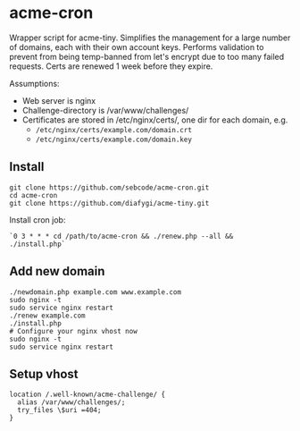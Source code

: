 # acme-cron

Wrapper script for acme-tiny. Simplifies the management for a large number of
domains, each with their own account keys. Performs validation to prevent from
being temp-banned from let's encrypt due to too many failed requests.  Certs
are renewed 1 week before they expire.

Assumptions:

 * Web server is nginx
 * Challenge-directory is /var/www/challenges/
 * Certificates are stored in /etc/nginx/certs/, one dir for each domain, e.g.
   * `/etc/nginx/certs/example.com/domain.crt`
   * `/etc/nginx/certs/example.com/domain.key`

## Install

    git clone https://github.com/sebcode/acme-cron.git
    cd acme-cron
    git clone https://github.com/diafygi/acme-tiny.git

Install cron job:

    `0 3 * * * cd /path/to/acme-cron && ./renew.php --all && ./install.php`

## Add new domain

    ./newdomain.php example.com www.example.com
    sudo nginx -t
    sudo service nginx restart
    ./renew example.com
    ./install.php
    # Configure your nginx vhost now
    sudo nginx -t
    sudo service nginx restart

## Setup vhost

    location /.well-known/acme-challenge/ {
      alias /var/www/challenges/;
      try_files \$uri =404;
    }

